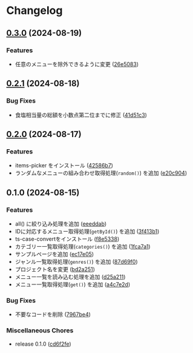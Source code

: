 # Changelog

## [0.3.0](https://github.com/ryohidaka/saizeriya/compare/v0.2.1...v0.3.0) (2024-08-19)


### Features

* 任意のメニューを除外できるように変更 ([26e5083](https://github.com/ryohidaka/saizeriya/commit/26e5083087bbd7ed0b7cfa121c682e8ef3ab5fc3))

## [0.2.1](https://github.com/ryohidaka/saizeriya/compare/v0.2.0...v0.2.1) (2024-08-18)


### Bug Fixes

* 食塩相当量の総額を小数点第二位までに修正 ([41d51c3](https://github.com/ryohidaka/saizeriya/commit/41d51c318f7473a03ace40de87ef3414b4772764))

## [0.2.0](https://github.com/ryohidaka/saizeriya/compare/v0.1.0...v0.2.0) (2024-08-17)


### Features

* items-picker をインストール ([42586b7](https://github.com/ryohidaka/saizeriya/commit/42586b7f75b1d61ed46192f7e138b99d63fdc362))
* ランダムなメニューの組み合わせ取得処理(`random()`) を追加 ([e20c904](https://github.com/ryohidaka/saizeriya/commit/e20c904bc548cca84270c8ec6ce12912a525cd99))

## 0.1.0 (2024-08-15)


### Features

* all() に絞り込み処理を追加 ([eeeddab](https://github.com/ryohidaka/saizeriya/commit/eeeddabc29aa487e997ad4af65447421319fd171))
* IDに対応するメニュー取得処理(`getById()`) を追加 ([3f413b1](https://github.com/ryohidaka/saizeriya/commit/3f413b12814b426fa634f8194d57ec0260291fdb))
* ts-case-convertをインストール ([f8e5338](https://github.com/ryohidaka/saizeriya/commit/f8e5338770e19ca9855998f2b9bbc6c89cafa2e8))
* カテゴリー一覧取得処理(`categories()`) を追加 ([1fca7a1](https://github.com/ryohidaka/saizeriya/commit/1fca7a1caa5ca2ca8e2702eb49d935eda2de36d4))
* サンプルページを追加 ([ec17e05](https://github.com/ryohidaka/saizeriya/commit/ec17e05732ee89289a00c65b53059aa40b6d0568))
* ジャンル一覧取得処理(`genres()`) を追加 ([87d69f0](https://github.com/ryohidaka/saizeriya/commit/87d69f021a8576a9861e73e648707321cc8b6501))
* プロジェクト名を変更 ([bd2a251](https://github.com/ryohidaka/saizeriya/commit/bd2a251097a48ecbfe11c562599d7d510fe1e0ae))
* メニュー一覧を読み込む処理を追加 ([d25a211](https://github.com/ryohidaka/saizeriya/commit/d25a2112678ad225da4f39e9de6def492a7648b5))
* メニュー一覧取得処理(`get()`) を追加 ([a4c7e2d](https://github.com/ryohidaka/saizeriya/commit/a4c7e2dce640ba66349739d77508607f99df2a51))


### Bug Fixes

* 不要なコードを削除 ([7967be4](https://github.com/ryohidaka/saizeriya/commit/7967be4544b34b75791f728f96a132096e4e864a))


### Miscellaneous Chores

* release 0.1.0 ([cd6f2fe](https://github.com/ryohidaka/saizeriya/commit/cd6f2fe62c51a3a7aafc31df11c95cf0b5b18079))
